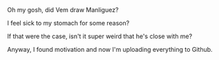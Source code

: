 Oh my gosh, did Vem draw Manliguez?

I feel sick to my stomach for some reason?

If that were the case, isn't it super weird that he's close with me?

Anyway, I found motivation and now I'm uploading everything to Github.
